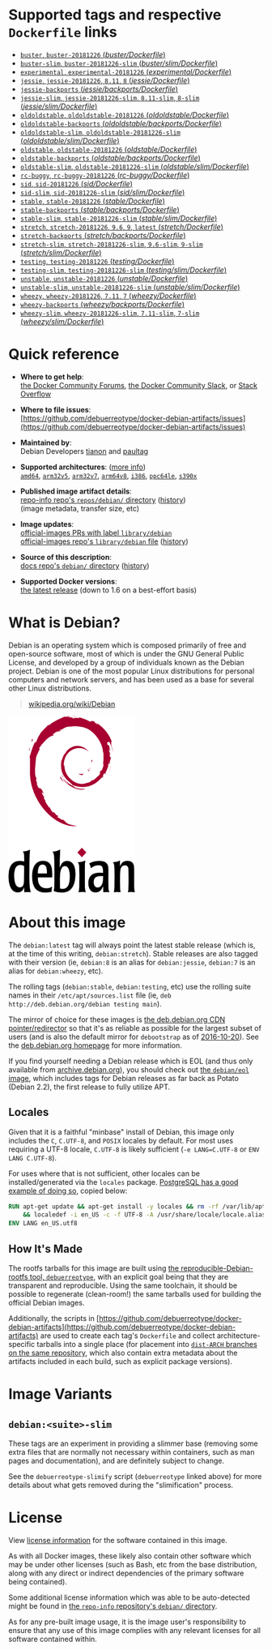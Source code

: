<!--

********************************************************************************

WARNING:

    DO NOT EDIT "debian/README.md"

    IT IS AUTO-GENERATED

    (from the other files in "debian/" combined with a set of templates)

********************************************************************************

-->

# Supported tags and respective `Dockerfile` links

-	[`buster`, `buster-20181226` (*buster/Dockerfile*)](https://github.com/debuerreotype/docker-debian-artifacts/blob/223b1234e2bcd3248b7e8feb86b8aedd00e5487f/buster/Dockerfile)
-	[`buster-slim`, `buster-20181226-slim` (*buster/slim/Dockerfile*)](https://github.com/debuerreotype/docker-debian-artifacts/blob/223b1234e2bcd3248b7e8feb86b8aedd00e5487f/buster/slim/Dockerfile)
-	[`experimental`, `experimental-20181226` (*experimental/Dockerfile*)](https://github.com/debuerreotype/docker-debian-artifacts/blob/223b1234e2bcd3248b7e8feb86b8aedd00e5487f/experimental/Dockerfile)
-	[`jessie`, `jessie-20181226`, `8.11`, `8` (*jessie/Dockerfile*)](https://github.com/debuerreotype/docker-debian-artifacts/blob/223b1234e2bcd3248b7e8feb86b8aedd00e5487f/jessie/Dockerfile)
-	[`jessie-backports` (*jessie/backports/Dockerfile*)](https://github.com/debuerreotype/docker-debian-artifacts/blob/223b1234e2bcd3248b7e8feb86b8aedd00e5487f/jessie/backports/Dockerfile)
-	[`jessie-slim`, `jessie-20181226-slim`, `8.11-slim`, `8-slim` (*jessie/slim/Dockerfile*)](https://github.com/debuerreotype/docker-debian-artifacts/blob/223b1234e2bcd3248b7e8feb86b8aedd00e5487f/jessie/slim/Dockerfile)
-	[`oldoldstable`, `oldoldstable-20181226` (*oldoldstable/Dockerfile*)](https://github.com/debuerreotype/docker-debian-artifacts/blob/223b1234e2bcd3248b7e8feb86b8aedd00e5487f/oldoldstable/Dockerfile)
-	[`oldoldstable-backports` (*oldoldstable/backports/Dockerfile*)](https://github.com/debuerreotype/docker-debian-artifacts/blob/223b1234e2bcd3248b7e8feb86b8aedd00e5487f/oldoldstable/backports/Dockerfile)
-	[`oldoldstable-slim`, `oldoldstable-20181226-slim` (*oldoldstable/slim/Dockerfile*)](https://github.com/debuerreotype/docker-debian-artifacts/blob/223b1234e2bcd3248b7e8feb86b8aedd00e5487f/oldoldstable/slim/Dockerfile)
-	[`oldstable`, `oldstable-20181226` (*oldstable/Dockerfile*)](https://github.com/debuerreotype/docker-debian-artifacts/blob/223b1234e2bcd3248b7e8feb86b8aedd00e5487f/oldstable/Dockerfile)
-	[`oldstable-backports` (*oldstable/backports/Dockerfile*)](https://github.com/debuerreotype/docker-debian-artifacts/blob/223b1234e2bcd3248b7e8feb86b8aedd00e5487f/oldstable/backports/Dockerfile)
-	[`oldstable-slim`, `oldstable-20181226-slim` (*oldstable/slim/Dockerfile*)](https://github.com/debuerreotype/docker-debian-artifacts/blob/223b1234e2bcd3248b7e8feb86b8aedd00e5487f/oldstable/slim/Dockerfile)
-	[`rc-buggy`, `rc-buggy-20181226` (*rc-buggy/Dockerfile*)](https://github.com/debuerreotype/docker-debian-artifacts/blob/223b1234e2bcd3248b7e8feb86b8aedd00e5487f/rc-buggy/Dockerfile)
-	[`sid`, `sid-20181226` (*sid/Dockerfile*)](https://github.com/debuerreotype/docker-debian-artifacts/blob/223b1234e2bcd3248b7e8feb86b8aedd00e5487f/sid/Dockerfile)
-	[`sid-slim`, `sid-20181226-slim` (*sid/slim/Dockerfile*)](https://github.com/debuerreotype/docker-debian-artifacts/blob/223b1234e2bcd3248b7e8feb86b8aedd00e5487f/sid/slim/Dockerfile)
-	[`stable`, `stable-20181226` (*stable/Dockerfile*)](https://github.com/debuerreotype/docker-debian-artifacts/blob/223b1234e2bcd3248b7e8feb86b8aedd00e5487f/stable/Dockerfile)
-	[`stable-backports` (*stable/backports/Dockerfile*)](https://github.com/debuerreotype/docker-debian-artifacts/blob/223b1234e2bcd3248b7e8feb86b8aedd00e5487f/stable/backports/Dockerfile)
-	[`stable-slim`, `stable-20181226-slim` (*stable/slim/Dockerfile*)](https://github.com/debuerreotype/docker-debian-artifacts/blob/223b1234e2bcd3248b7e8feb86b8aedd00e5487f/stable/slim/Dockerfile)
-	[`stretch`, `stretch-20181226`, `9.6`, `9`, `latest` (*stretch/Dockerfile*)](https://github.com/debuerreotype/docker-debian-artifacts/blob/223b1234e2bcd3248b7e8feb86b8aedd00e5487f/stretch/Dockerfile)
-	[`stretch-backports` (*stretch/backports/Dockerfile*)](https://github.com/debuerreotype/docker-debian-artifacts/blob/223b1234e2bcd3248b7e8feb86b8aedd00e5487f/stretch/backports/Dockerfile)
-	[`stretch-slim`, `stretch-20181226-slim`, `9.6-slim`, `9-slim` (*stretch/slim/Dockerfile*)](https://github.com/debuerreotype/docker-debian-artifacts/blob/223b1234e2bcd3248b7e8feb86b8aedd00e5487f/stretch/slim/Dockerfile)
-	[`testing`, `testing-20181226` (*testing/Dockerfile*)](https://github.com/debuerreotype/docker-debian-artifacts/blob/223b1234e2bcd3248b7e8feb86b8aedd00e5487f/testing/Dockerfile)
-	[`testing-slim`, `testing-20181226-slim` (*testing/slim/Dockerfile*)](https://github.com/debuerreotype/docker-debian-artifacts/blob/223b1234e2bcd3248b7e8feb86b8aedd00e5487f/testing/slim/Dockerfile)
-	[`unstable`, `unstable-20181226` (*unstable/Dockerfile*)](https://github.com/debuerreotype/docker-debian-artifacts/blob/223b1234e2bcd3248b7e8feb86b8aedd00e5487f/unstable/Dockerfile)
-	[`unstable-slim`, `unstable-20181226-slim` (*unstable/slim/Dockerfile*)](https://github.com/debuerreotype/docker-debian-artifacts/blob/223b1234e2bcd3248b7e8feb86b8aedd00e5487f/unstable/slim/Dockerfile)
-	[`wheezy`, `wheezy-20181226`, `7.11`, `7` (*wheezy/Dockerfile*)](https://github.com/debuerreotype/docker-debian-artifacts/blob/223b1234e2bcd3248b7e8feb86b8aedd00e5487f/wheezy/Dockerfile)
-	[`wheezy-backports` (*wheezy/backports/Dockerfile*)](https://github.com/debuerreotype/docker-debian-artifacts/blob/223b1234e2bcd3248b7e8feb86b8aedd00e5487f/wheezy/backports/Dockerfile)
-	[`wheezy-slim`, `wheezy-20181226-slim`, `7.11-slim`, `7-slim` (*wheezy/slim/Dockerfile*)](https://github.com/debuerreotype/docker-debian-artifacts/blob/223b1234e2bcd3248b7e8feb86b8aedd00e5487f/wheezy/slim/Dockerfile)

# Quick reference

-	**Where to get help**:  
	[the Docker Community Forums](https://forums.docker.com/), [the Docker Community Slack](https://blog.docker.com/2016/11/introducing-docker-community-directory-docker-community-slack/), or [Stack Overflow](https://stackoverflow.com/search?tab=newest&q=docker)

-	**Where to file issues**:  
	[https://github.com/debuerreotype/docker-debian-artifacts/issues](https://github.com/debuerreotype/docker-debian-artifacts/issues)

-	**Maintained by**:  
	Debian Developers [tianon](https://qa.debian.org/developer.php?login=tianon) and [paultag](https://qa.debian.org/developer.php?login=paultag)

-	**Supported architectures**: ([more info](https://github.com/docker-library/official-images#architectures-other-than-amd64))  
	[`amd64`](https://hub.docker.com/r/amd64/debian/), [`arm32v5`](https://hub.docker.com/r/arm32v5/debian/), [`arm32v7`](https://hub.docker.com/r/arm32v7/debian/), [`arm64v8`](https://hub.docker.com/r/arm64v8/debian/), [`i386`](https://hub.docker.com/r/i386/debian/), [`ppc64le`](https://hub.docker.com/r/ppc64le/debian/), [`s390x`](https://hub.docker.com/r/s390x/debian/)

-	**Published image artifact details**:  
	[repo-info repo's `repos/debian/` directory](https://github.com/docker-library/repo-info/blob/master/repos/debian) ([history](https://github.com/docker-library/repo-info/commits/master/repos/debian))  
	(image metadata, transfer size, etc)

-	**Image updates**:  
	[official-images PRs with label `library/debian`](https://github.com/docker-library/official-images/pulls?q=label%3Alibrary%2Fdebian)  
	[official-images repo's `library/debian` file](https://github.com/docker-library/official-images/blob/master/library/debian) ([history](https://github.com/docker-library/official-images/commits/master/library/debian))

-	**Source of this description**:  
	[docs repo's `debian/` directory](https://github.com/docker-library/docs/tree/master/debian) ([history](https://github.com/docker-library/docs/commits/master/debian))

-	**Supported Docker versions**:  
	[the latest release](https://github.com/docker/docker-ce/releases/latest) (down to 1.6 on a best-effort basis)

# What is Debian?

Debian is an operating system which is composed primarily of free and open-source software, most of which is under the GNU General Public License, and developed by a group of individuals known as the Debian project. Debian is one of the most popular Linux distributions for personal computers and network servers, and has been used as a base for several other Linux distributions.

> [wikipedia.org/wiki/Debian](https://en.wikipedia.org/wiki/Debian)

![logo](https://raw.githubusercontent.com/docker-library/docs/b449be7df57e9ed9086bb5821bfb5d6cdc5d67a4/debian/logo.png)

# About this image

The `debian:latest` tag will always point the latest stable release (which is, at the time of this writing, `debian:stretch`). Stable releases are also tagged with their version (ie, `debian:8` is an alias for `debian:jessie`, `debian:7` is an alias for `debian:wheezy`, etc).

The rolling tags (`debian:stable`, `debian:testing`, etc) use the rolling suite names in their `/etc/apt/sources.list` file (ie, `deb http://deb.debian.org/debian testing main`).

The mirror of choice for these images is [the deb.debian.org CDN pointer/redirector](https://deb.debian.org) so that it's as reliable as possible for the largest subset of users (and is also the default mirror for `debootstrap` as of [2016-10-20](https://anonscm.debian.org/cgit/d-i/debootstrap.git/commit/?id=9e8bc60ad1ccf3a25ce7890526b70059f3e770de)). See the [deb.debian.org homepage](https://deb.debian.org) for more information.

If you find yourself needing a Debian release which is EOL (and thus only available from [archive.debian.org](http://archive.debian.org)), you should check out [the `debian/eol` image](https://hub.docker.com/r/debian/eol/), which includes tags for Debian releases as far back as Potato (Debian 2.2), the first release to fully utilize APT.

## Locales

Given that it is a faithful "minbase" install of Debian, this image only includes the `C`, `C.UTF-8`, and `POSIX` locales by default. For most uses requiring a UTF-8 locale, `C.UTF-8` is likely sufficient (`-e LANG=C.UTF-8` or `ENV LANG C.UTF-8`).

For uses where that is not sufficient, other locales can be installed/generated via the `locales` package. [PostgreSQL has a good example of doing so](https://github.com/docker-library/postgres/blob/69bc540ecfffecce72d49fa7e4a46680350037f9/9.6/Dockerfile#L21-L24), copied below:

```dockerfile
RUN apt-get update && apt-get install -y locales && rm -rf /var/lib/apt/lists/* \
	&& localedef -i en_US -c -f UTF-8 -A /usr/share/locale/locale.alias en_US.UTF-8
ENV LANG en_US.utf8
```

## How It's Made

The rootfs tarballs for this image are built using [the reproducible-Debian-rootfs tool, `debuerreotype`](https://github.com/debuerreotype/debuerreotype), with an explicit goal being that they are transparent and reproducible. Using the same toolchain, it should be possible to regenerate (clean-room!) the same tarballs used for building the official Debian images.

Additionally, the scripts in [https://github.com/debuerreotype/docker-debian-artifacts](https://github.com/debuerreotype/docker-debian-artifacts) are used to create each tag's `Dockerfile` and collect architecture-specific tarballs into a single place (for placement into [`dist-ARCH` branches on the same repository](https://github.com/debuerreotype/docker-debian-artifacts/branches), which also contain extra metadata about the artifacts included in each build, such as explicit package versions).

# Image Variants

## `debian:<suite>-slim`

These tags are an experiment in providing a slimmer base (removing some extra files that are normally not necessary within containers, such as man pages and documentation), and are definitely subject to change.

See the `debuerreotype-slimify` script (`debuerreotype` linked above) for more details about what gets removed during the "slimification" process.

# License

View [license information](https://www.debian.org/social_contract#guidelines) for the software contained in this image.

As with all Docker images, these likely also contain other software which may be under other licenses (such as Bash, etc from the base distribution, along with any direct or indirect dependencies of the primary software being contained).

Some additional license information which was able to be auto-detected might be found in [the `repo-info` repository's `debian/` directory](https://github.com/docker-library/repo-info/tree/master/repos/debian).

As for any pre-built image usage, it is the image user's responsibility to ensure that any use of this image complies with any relevant licenses for all software contained within.

